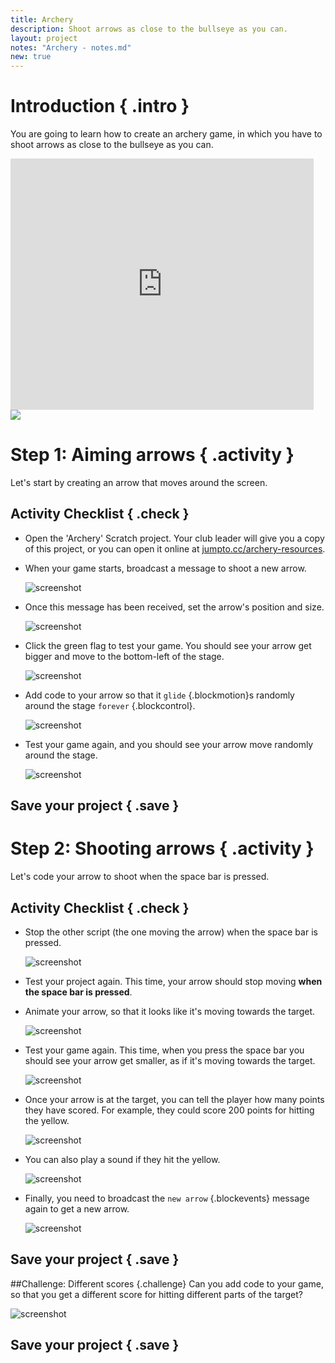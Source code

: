 ```yaml
---
title: Archery
description: Shoot arrows as close to the bullseye as you can.
layout: project
notes: "Archery - notes.md"
new: true
---
```


# Introduction { .intro }

You are going to learn how to create an archery game, in which you have to shoot arrows as close to the bullseye as you can.

<div class="scratch-preview">
  <iframe allowtransparency="true" width="485" height="402" src="https://scratch.mit.edu/projects/embed/114760038/?autostart=false" frameborder="0"></iframe>
  <img src="images/archery-final.png">
</div>

# Step 1: Aiming arrows { .activity }

Let's start by creating an arrow that moves around the screen.

## Activity Checklist { .check }

+ Open the 'Archery' Scratch project. Your club leader will give you a copy of this project, or you can open it online at <a href="http://jumpto.cc/archery-resources" target="_blank">jumpto.cc/archery-resources</a>.

+ When your game starts, broadcast a message to shoot a new arrow.

	![screenshot](images/archery-flag-new.png)

+ Once this message has been received, set the arrow's position and size.

	![screenshot](images/archery-set-pos-size.png)

+ Click the green flag to test your game. You should see your arrow get bigger and move to the bottom-left of the stage.

	![screenshot](images/archery-start-test.png)

+ Add code to your arrow so that it `glide` {.blockmotion}s randomly around the stage `forever` {.blockcontrol}.

	![screenshot](images/archery-glide.png)

+ Test your game again, and you should see your arrow move randomly around the stage.

	![screenshot](images/archery-glide-test.png)

## Save your project { .save }

# Step 2: Shooting arrows { .activity }

Let's code your arrow to shoot when the space bar is pressed.

## Activity Checklist { .check }

+ Stop the other script (the one moving the arrow) when the space bar is pressed.

	![screenshot](images/archery-stop.png)

+ Test your project again. This time, your arrow should stop moving __when the space bar is pressed__.

+ Animate your arrow, so that it looks like it's moving towards the target.

	![screenshot](images/archery-animate.png)

+ Test your game again. This time, when you press the space bar you should see your arrow get smaller, as if it's moving towards the target.

	![screenshot](images/archery-animate-test.png)

+ Once your arrow is at the target, you can tell the player how many points they have scored. For example, they could score 200 points for hitting the yellow.

	![screenshot](images/archery-colour.png)

+ You can also play a sound if they hit the yellow.

	![screenshot](images/archery-cheer.png)

+ Finally, you need to broadcast the `new arrow` {.blockevents} message again to get a new arrow.

	![screenshot](images/archery-another-arrow.png)

## Save your project { .save }

##Challenge: Different scores {.challenge}
Can you add code to your game, so that you get a different score for hitting different parts of the target?

![screenshot](images/archery-challenge.png)

## Save your project { .save }